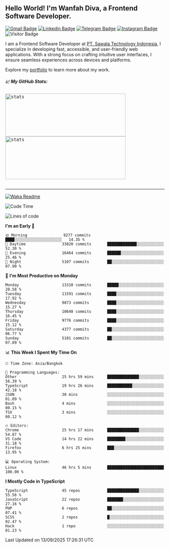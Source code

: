 ## Hello World! I'm Wanfah Diva, a Frontend Software Developer.

[![Gmail Badge](https://img.shields.io/badge/-Gmail-white?style=plastic&logo=Gmail&link=mailto:aditputrafirmansyah@gmail.com)](mailto:wanfahdivaa@gmail.com)
[![Linkedin Badge](https://img.shields.io/badge/-LinkedIn-blue?style=plastic&logo=Linkedin&link=https://www.linkedin.com/in/aditputrafirmansyah/)](https://www.linkedin.com/in/wanfahdiva/)
[![Telegram Badge](https://img.shields.io/badge/-Telegram-blue?style=plastic&logo=telegram&link=https://t.me/Adithya_13)](https://t.me/wanfahdiva)
[![Instagram Badge](https://img.shields.io/badge/-Instagram-white?style=plastic&logo=instagram&link=https://www.instagram.com/adithya_firmansyahputra/)](https://www.instagram.com/wnfhdva/)
![Visitor Badge](https://visitor-badge.laobi.icu/badge?page_id=wanfahdiva.wanfahdiva)

<p>
I am a Frontend Software Developer at <a href="https://sawala.tech" target="_blank">PT. Sawala Technology Indonesia</a>, I specialize in developing fast, accessible, and user-friendly web applications. With a strong focus on crafting intuitive user interfaces, I ensure seamless experiences across devices and platforms.

Explore my <a href="http://wanfahdiva-com.vercel.app/" target="_blank">portfolio</a> to learn more about my work.
</p>

<h5 align="left">
  
📈 **My GitHub Stats:**

</h5>

<div align="left">
<kbd>
  <img height="135em" width="380em" alt="stats" src="https://github-readme-stats-salesp07.vercel.app/api?username=wanfahdiva&count_private=true&show_icons=true&theme=react&rank_icon=github&border_radius=10&hide_title=true"></kbd>
</kbd>
<kbd>
    <img height="135em" width="380em" alt="stats" src="https://github-readme-activity-graph.vercel.app/graph?username=wanfahdiva&theme=react&hide_title=true"></kbd>
</div>

<br />

---

[![Waka Readme](https://github.com/wanfahdiva/wanfahdiva/actions/workflows/waka.yml/badge.svg)](https://github.com/wanfahdiva/wanfahdiva/actions/workflows/waka.yml)

<!--START_SECTION:waka-->
![Code Time](http://img.shields.io/badge/Code%20Time-2%2C451%20hrs-blue)

![Lines of code](https://img.shields.io/badge/From%20Hello%20World%20I%27ve%20Written-22.6%20million%20lines%20of%20code-blue)

**I'm an Early 🐤** 

```text
🌞 Morning                9277 commits        ████░░░░░░░░░░░░░░░░░░░░░   14.35 % 
🌆 Daytime                33820 commits       █████████████░░░░░░░░░░░░   52.30 % 
🌃 Evening                16464 commits       ██████░░░░░░░░░░░░░░░░░░░   25.46 % 
🌙 Night                  5107 commits        ██░░░░░░░░░░░░░░░░░░░░░░░   07.90 % 
```
📅 **I'm Most Productive on Monday** 

```text
Monday                   13310 commits       █████░░░░░░░░░░░░░░░░░░░░   20.58 % 
Tuesday                  11591 commits       ████░░░░░░░░░░░░░░░░░░░░░   17.92 % 
Wednesday                9873 commits        ████░░░░░░░░░░░░░░░░░░░░░   15.27 % 
Thursday                 10640 commits       ████░░░░░░░░░░░░░░░░░░░░░   16.45 % 
Friday                   9776 commits        ████░░░░░░░░░░░░░░░░░░░░░   15.12 % 
Saturday                 4377 commits        ██░░░░░░░░░░░░░░░░░░░░░░░   06.77 % 
Sunday                   5101 commits        ██░░░░░░░░░░░░░░░░░░░░░░░   07.89 % 
```


📊 **This Week I Spent My Time On** 

```text
🕑︎ Time Zone: Asia/Bangkok

💬 Programming Languages: 
Other                    25 hrs 59 mins      ██████████████░░░░░░░░░░░   56.39 % 
TypeScript               19 hrs 26 mins      ███████████░░░░░░░░░░░░░░   42.18 % 
JSON                     30 mins             ░░░░░░░░░░░░░░░░░░░░░░░░░   01.09 % 
Bash                     4 mins              ░░░░░░░░░░░░░░░░░░░░░░░░░   00.15 % 
TSX                      3 mins              ░░░░░░░░░░░░░░░░░░░░░░░░░   00.12 % 

🔥 Editors: 
Chrome                   25 hrs 17 mins      ██████████████░░░░░░░░░░░   54.87 % 
VS Code                  14 hrs 22 mins      ████████░░░░░░░░░░░░░░░░░   31.18 % 
Firefox                  6 hrs 25 mins       ███░░░░░░░░░░░░░░░░░░░░░░   13.95 % 

💻 Operating System: 
Linux                    46 hrs 5 mins       █████████████████████████   100.00 % 
```

**I Mostly Code in TypeScript** 

```text
TypeScript               45 repos            ██████████████░░░░░░░░░░░   55.56 % 
JavaScript               22 repos            ███████░░░░░░░░░░░░░░░░░░   27.16 % 
PHP                      6 repos             ██░░░░░░░░░░░░░░░░░░░░░░░   07.41 % 
SCSS                     2 repos             █░░░░░░░░░░░░░░░░░░░░░░░░   02.47 % 
Hack                     1 repo              ░░░░░░░░░░░░░░░░░░░░░░░░░   01.23 % 
```




 Last Updated on 13/09/2025 17:26:31 UTC
<!--END_SECTION:waka-->
